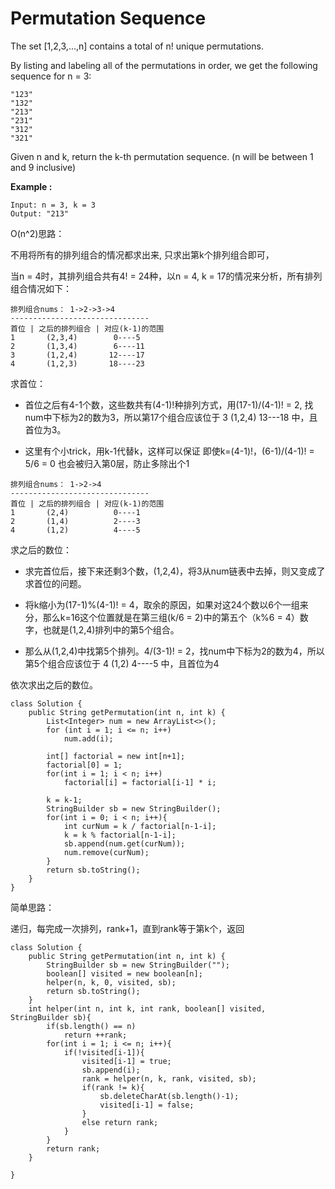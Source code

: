 # Permutation Sequence

The set [1,2,3,...,n] contains a total of n! unique permutations.

By listing and labeling all of the permutations in order, we get the following sequence for n = 3:

```
"123"
"132"
"213"
"231"
"312"
"321"
```

Given n and k, return the k-th permutation sequence. (n will be between 1 and 9 inclusive)

**Example :**
```
Input: n = 3, k = 3
Output: "213"
```

O(n^2)思路：

不用将所有的排列组合的情况都求出来, 只求出第k个排列组合即可，

当n = 4时，其排列组合共有4! = 24种，以n = 4, k = 17的情况来分析，所有排列组合情况如下：

```
排列组合nums： 1->2->3->4
-------------------------------
首位 | 之后的排列组合 | 对应(k-1)的范围 
1       (2,3,4)        0----5  
2       (1,3,4)        6----11
3       (1,2,4)       12----17
4       (1,2,3)       18----23 
```

求首位：

* 首位之后有4-1个数，这些数共有(4-1)!种排列方式，用(17-1)/(4-1)! = 2, 找num中下标为2的数为3，所以第17个组合应该位于 3 (1,2,4) 13---18 中，且首位为3。 

* 这里有个小trick，用k-1代替k，这样可以保证 即使k=(4-1)!，(6-1)/(4-1)! = 5/6 = 0 也会被归入第0层，防止多除出个1

```
排列组合nums： 1->2->4
-------------------------------
首位 | 之后的排列组合 | 对应(k-1)的范围 
1       (2,4)          0----1  
2       (1,4)          2----3
4       (1,2)          4----5
```

求之后的数位：

* 求完首位后，接下来还剩3个数，(1,2,4)，将3从num链表中去掉，则又变成了求首位的问题。

* 将k缩小为(17-1)%(4-1)! = 4，取余的原因，如果对这24个数以6个一组来分，那么k=16这个位置就是在第三组(k/6 = 2)中的第五个（k%6 = 4）数字，也就是(1,2,4)排列中的第5个组合。

* 那么从(1,2,4)中找第5个排列。4/(3-1)! = 2，找num中下标为2的数为4，所以第5个组合应该位于 4 (1,2) 4----5 中，且首位为4

依次求出之后的数位。



```
class Solution {
    public String getPermutation(int n, int k) {
        List<Integer> num = new ArrayList<>();
        for (int i = 1; i <= n; i++) 
            num.add(i);
        
        int[] factorial = new int[n+1];
        factorial[0] = 1;
        for(int i = 1; i < n; i++)
            factorial[i] = factorial[i-1] * i;
        
        k = k-1;
        StringBuilder sb = new StringBuilder();    
        for(int i = 0; i < n; i++){
            int curNum = k / factorial[n-1-i];
            k = k % factorial[n-1-i];
            sb.append(num.get(curNum));
            num.remove(curNum);
        }
        return sb.toString();
    }    
}
```


简单思路：

递归，每完成一次排列，rank+1，直到rank等于第k个，返回

```
class Solution {
    public String getPermutation(int n, int k) {
        StringBuilder sb = new StringBuilder("");
        boolean[] visited = new boolean[n];
        helper(n, k, 0, visited, sb);
        return sb.toString();
    }
    int helper(int n, int k, int rank, boolean[] visited, StringBuilder sb){   
        if(sb.length() == n)
            return ++rank;
        for(int i = 1; i <= n; i++){
            if(!visited[i-1]){
                visited[i-1] = true;
                sb.append(i);
                rank = helper(n, k, rank, visited, sb);
                if(rank != k){
                    sb.deleteCharAt(sb.length()-1);
                    visited[i-1] = false;
                }
                else return rank;
            }
        }
        return rank;
    }
    
}
```
